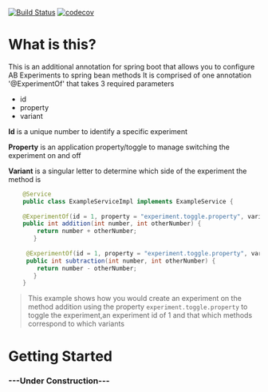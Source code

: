 [![Build Status](https://dev.azure.com/LiamPringle/LiamPringle/_apis/build/status/pringlel.experiment-annotations?branchName=master)](https://dev.azure.com/LiamPringle/LiamPringle/_build/latest?definitionId=1&branchName=master) [![codecov](https://codecov.io/gh/pringlel/experiment-annotations/branch/master/graph/badge.svg)](https://codecov.io/gh/pringlel/experiment-annotations)

# What is this?
This is an additional annotation for spring boot that allows you to configure AB Experiments to spring bean methods
It is comprised of one annotation '@ExperimentOf' that takes 3 required parameters 

- id
- property
- variant

**Id** is a unique number to identify a specific experiment

**Property** is an application property/toggle to manage switching the experiment on and off

**Variant** is a singular letter to determine which side of the experiment the method is

```java
    @Service
    public class ExampleServiceImpl implements ExampleService {
    
    @ExperimentOf(id = 1, property = "experiment.toggle.property", variant = ExperimentVariant.A)
    public int addition(int number, int otherNumber) {
        return number + otherNumber;
       }
        
     @ExperimentOf(id = 1, property = "experiment.toggle.property", variant = ExperimentVariant.B)
     public int subtraction(int number, int otherNumber) { 
        return number - otherNumber;
       }
    }

```
> This example shows how you would create an experiment on the method addition using the property `experiment.toggle.property` to toggle the experiment,an experiment id of 1 and that which methods correspond to which variants

# Getting Started

### ---Under Construction---

